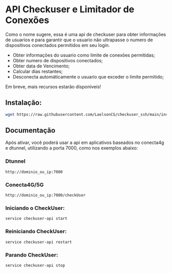 # API Checkuser e Limitador de Conexões

Como o nome sugere, essa é uma api de checkuser para obter informações de usuarios e para garantir que o usuario não ultrapasse o numero de dispositivos conectados permitidos em seu login.

- Obter informações do usuario como limite de conexões permitidas;
- Obter numero de dispositivos conectados;
- Obter data de Vencimento;
- Calcular dias restantes;
- Desconecta automáticamente o usuario que exceder o limite permitido;

Em breve, mais recursos estarão disponíveis!


## Instalação:

```bash
wget https://raw.githubusercontent.com/LaelsonCG/checkuser_ssh/main/instalar.sh && chmod +x instalar.sh && ./instalar.sh
```

## Documentação
Após ativar, você poderá usar a api em aplicativos baseados no conecta4g e dtunnel, utilizando a porta 7000, como nos exemplos abaixo:

### Dtunnel
```http://dominio_ou_ip:7000```

### Conecta4G/5G
```http://dominio_ou_ip:7000/checkUser```

### Iniciando o CheckUser:
```shell
service checkuser-api start
```

### Reiniciando CheckUser:
```shell
service checkuser-api restart
```

### Parando CheckUser:
```shell
service checkuser-api stop
```

